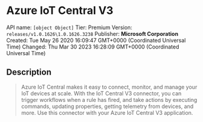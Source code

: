 # Azure IoT Central V3
API name: `[object Object]`
Tier: Premium
Version: `releases/v1.0.1626\1.0.1626.3238`
Publisher: **Microsoft Corporation**
Created: Tue May 26 2020 16:09:47 GMT+0000 (Coordinated Universal Time)
Changed: Thu Mar 30 2023 16:28:09 GMT+0000 (Coordinated Universal Time)

## Description
> Azure IoT Central makes it easy to connect, monitor, and manage your IoT devices at scale. With the IoT Central V3 connector, you can trigger workflows when a rule has fired, and take actions by executing commands, updating properties, getting telemetry from devices, and more. Use this connector with your Azure IoT Central V3 application.
